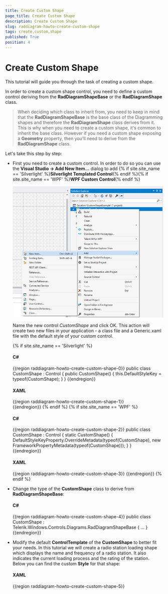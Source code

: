 ```yaml
---
title: Create Custom Shape
page_title: Create Custom Shape
description: Create Custom Shape
slug: raddiagram-howto-create-custom-shape
tags: create,custom,shape
published: True
position: 4
---
```


# Create Custom Shape

This tutorial will guide you through the task of creating a custom shape.

In order to create a custom shape control, you need to define a custom control deriving from the __RadDiagramShapeBase__ or the __RadDiagramShape__ class.		

>When deciding which class to inherit from, you need to keep in mind that the __RadDiagramShapeBase__ is the base class of the Diagramming shapes and therefore the __RadDiagramShape__ class derives from it. This is why when you need to create a custom shape, it's common to inherit the base class. However if you need a custom shape exposing a __Geometry__ property, then you'll need to derive from the __RadDiagramShape__ class.		  

Let's take this step by step:

* First you need to create a custom control. In order to do so you can use the __Visual Studio -> Add New Item...__ dialog to add {% if site.site_name == 'Silverlight' %}__Silverlight Templated Control__{% endif %}{% if site.site_name == 'WPF' %}__WPF Custom Control__{% endif %}

	![Rad Diagram How To Custom Shape New Item](images/RadDiagram_HowTo_CustomShape_NewItem_V2.png)

	Name the new control *CustomShape* and click OK. This action will create two new files in your application - a class file and a Generic.xaml file with the default style of your custom control.
	
	{% if site.site_name == 'Silverlight' %}
	#### __C#__	
	{{region raddiagram-howto-create-custom-shape-0}}
		public class CustomShape : Control
		{
			public CustomShape()
			{
				this.DefaultStyleKey = typeof(CustomShape);
			}
		}
	{{endregion}}
	
	#### __XAML__
	{{region raddiagram-howto-create-custom-shape-1}}
		<Style TargetType="{x:Type local:CustomShape}">
			<Setter Property="Template">
				<Setter.Value>
					<ControlTemplate TargetType="{x:Type local:CustomShape}">
						<Border Background="{TemplateBinding Background}"
								BorderBrush="{TemplateBinding BorderBrush}"
								BorderThickness="{TemplateBinding BorderThickness}">
						</Border>
					</ControlTemplate>
				</Setter.Value>
			</Setter>
		</Style>				
	{{endregion}}
	{% endif %}
	{% if site.site_name == 'WPF' %}	
	#### __C#__	
	{{region raddiagram-howto-create-custom-shape-2}}
		public class CustomShape : Control
		{
			static CustomShape()
			{
				DefaultStyleKeyProperty.OverrideMetadata(typeof(CustomShape), new FrameworkPropertyMetadata(typeof(CustomShape)));
			}
		}	
	{{endregion}}

	#### __XAML__
	{{region raddiagram-howto-create-custom-shape-3}}
		<Style TargetType="{x:Type local:CustomShape}">
			<Setter Property="Template">
				<Setter.Value>
					<ControlTemplate TargetType="{x:Type local:CustomShape}">
						<Border Background="{TemplateBinding Background}"
								BorderBrush="{TemplateBinding BorderBrush}"
								BorderThickness="{TemplateBinding BorderThickness}">
						</Border>
					</ControlTemplate>
				</Setter.Value>
			</Setter>
		</Style>
	{{endregion}}
	{% endif %}

* Change the type of the __CustomShape__ class to derive from __RadDiagramShapeBase__:			

	#### __C#__
	{{region raddiagram-howto-create-custom-shape-4}}
		public class CustomShape : Telerik.Windows.Controls.Diagrams.RadDiagramShapeBase
		{
		  ...
		}
	{{endregion}}
	
* Modify the default __ControlTemplate__ of the __CustomShape__ to better fit your needs. In this tutorial we will create a radio station loading shape which displays the name and frequency of a radio station. It also indicates the current loading process and the rating of the station. Below you can find the custom __Style__ for that shape:			

	#### __XAML__
	{{region raddiagram-howto-create-custom-shape-5}}
		<Style TargetType="local:CustomShape">
			<Setter Property="BorderThickness" Value="4" />
			<Setter Property="BorderBrush" Value="#6C666666" />
			<Setter Property="Width" Value="355" />
			<Setter Property="Height" Value="160" />
			<Setter Property="HorizontalAlignment" Value="Center" />
			<Setter Property="Margin" Value="0" />
			<Setter Property="Background">
				<Setter.Value>
					<LinearGradientBrush StartPoint="0.5,0" EndPoint="0.5,1">
						<GradientStop Color="White" />
						<GradientStop Offset="1" Color="#FFEDF4FF" />
					</LinearGradientBrush>
				</Setter.Value>
			</Setter>
			<Setter Property="Template">
				<Setter.Value>
					<ControlTemplate TargetType="local:CustomShape">
						<Border Margin="{TemplateBinding Margin}"
								HorizontalAlignment="{TemplateBinding HorizontalAlignment}"
								BorderBrush="{TemplateBinding BorderBrush}"
								BorderThickness="{TemplateBinding BorderThickness}"
								CornerRadius="3">
							<Border Background="{TemplateBinding Background}"
									BorderBrush="#E6FBFDFF"
									BorderThickness="1"
									CornerRadius="1">
								<StackPanel>
									<Grid Margin="40 5" VerticalAlignment="Center">
										<TextBlock FontFamily="Segoe UI"
												   FontSize="14"
												   Text="MIX RADIO" />
										<TextBlock HorizontalAlignment="Right"
												   FontFamily="Segoe UI"
												   FontSize="14"
												   Text="108.8 FM" />
									</Grid>

									<Border Height="90"
											BorderBrush="#6C666666"
											BorderThickness="0 1">
										<Border.Background>
											<LinearGradientBrush StartPoint="0.5,0" EndPoint="0.5,1">
												<GradientStop Offset="0" Color="#65FFFFFF" />
												<GradientStop Offset="0.965" Color="#66E7E5E5" />
												<GradientStop Offset="0.609" Color="#9DD9D9D9" />
												<GradientStop Offset="0.826" Color="#A5D9D9D9" />
											</LinearGradientBrush>
										</Border.Background>
										<StackPanel HorizontalAlignment="Center" VerticalAlignment="Center">
											<TextBlock x:Name="BufferingPercentageLabel"
													   Margin="0 0 0 15"
													   HorizontalAlignment="Center"
													   FontFamily="Segoe UI"
													   FontSize="13">
												<TextBlock.Foreground>
													<LinearGradientBrush StartPoint="0.5,0" EndPoint="0.5,1">
														<GradientStop Offset="1" Color="Black" />
														<GradientStop Color="#FF727272" />
													</LinearGradientBrush>
												</TextBlock.Foreground>
											</TextBlock>
											<telerik:RadProgressBar x:Name="BufferingProgressBar"
																	Width="270"
																	Height="30"
																	Maximum="100"
																	Minimum="0"
																	Value="60" />
										</StackPanel>
									</Border>

									<Border Padding="0 5">
										<Border.Background>
											<LinearGradientBrush StartPoint="0.5,0" EndPoint="0.5,1">
												<GradientStop Offset="0.07" Color="#7FFFFFFF" />
												<GradientStop Offset="0.965" Color="#7EE7E5E5" />
												<GradientStop Offset="0.61" Color="#FFD9D9D9" />
												<GradientStop Offset="0.826" Color="#FFD9D9D9" />
											</LinearGradientBrush>
										</Border.Background>
										<StackPanel HorizontalAlignment="Center" Orientation="Horizontal">
											<TextBlock Margin="0 0 0 15"
													   HorizontalAlignment="Center"
													   VerticalAlignment="Center"
													   FontFamily="Segoe UI"
													   FontSize="13"
													   Text="VOTE">
												<TextBlock.Foreground>
													<LinearGradientBrush StartPoint="0.5,0" EndPoint="0.5,1">
														<GradientStop Offset="1" Color="Black" />
														<GradientStop Color="#FF727272" />
													</LinearGradientBrush>
												</TextBlock.Foreground>
											</TextBlock>
											<telerik:RadRating x:Name="Rating"
															   Margin="15 0"
															   HorizontalAlignment="Center"
															   Value="3" />
										</StackPanel>
									</Border>
								</StackPanel>
							</Border>
						</Border>
					</ControlTemplate>
				</Setter.Value>
			</Setter>
		</Style>	
	{{endregion}}		
		
* Now that your custom control is defined and its __ControlTemplate__ is customized, you can use it as a shape in your Diagramming drawing canvas:			

	#### __XAML__
	{{region raddiagram-howto-create-custom-shape-6}}
        <telerik:RadDiagram>
            <local:CustomShape />
        </telerik:RadDiagram>			  
	{{endregion}}
	
	>The __local__ alias points to the namespace of the __CustomShape__ class. 
	
As a result you'll get the following custom shape:
![Rad Diagram How To Custom Shape Result](images/RadDiagram_HowTo_CustomShape_Result.png)

Please note that in case you need to bind the __RadDiagram__ control to a collection of business data and you need to display the business data in a custom shape, then you have to create a custom __RadDiagram__. In the custom diagram class you need to override the __IsItemItsOwnShapeContainerOverride__ and __GetShapeContainerForItemOverride__ methods to return the custom shape type:		

#### __C#__
{{region raddiagram-howto-create-custom-shape-7}}
	public class CustomDiagram : RadDiagram
	{
		protected override bool IsItemItsOwnShapeContainerOverride(object item)
		{
			return item is CustomShape;
		}

		protected override Telerik.Windows.Diagrams.Core.IShape GetShapeContainerForItemOverride(object item)
		{
			return new CustomShape();
		}
	}			  
{{endregion}}
			  
#### __VB.NET__	
{{region raddiagram-howto-create-custom-shape-8}}
	Public Class CustomDiagram
		Inherits RadDiagram
		Protected Overrides Function IsItemItsOwnShapeContainerOverride(item As Object) As Boolean
			Return TypeOf item Is CustomShape
		End Function

		Protected Overrides Function GetShapeContainerForItemOverride(item As Object) As Telerik.Windows.Diagrams.Core.IShape
			Return New CustomShape()
		End Function
	End Class		  
{{endregion}}
	
You can download a sample project from our {% if site.site_name == 'Silverlight' %}[CodeLibrary](http://www.telerik.com/community/code-library/silverlight/diagrams/how-to-create-a-custom-shape.aspx){% endif %}{% if site.site_name == 'WPF' %}[CodeLibrary](http://www.telerik.com/community/code-library/wpf/diagrams/how-to-create-a-custom-shape.aspx){% endif %}.		

## See Also
 * [Shapes]({%slug raddiagrams-features-shapes%})
 * [Use MVVM in RadDiagram]({%slug raddiagrams-howto-mvvm%})
 * [Iterate Over the Diagram Items]({%slug raddiagrams-howto-iterate-over-the-diagram-items%})
